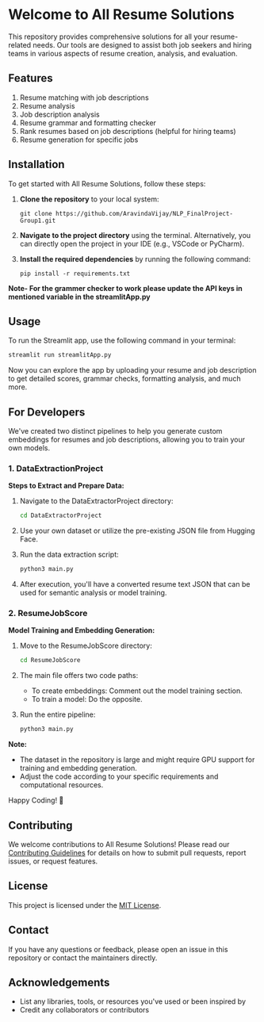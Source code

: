 # Welcome to All Resume Solutions

This repository provides comprehensive solutions for all your resume-related needs. Our tools are designed to assist both job seekers and hiring teams in various aspects of resume creation, analysis, and evaluation.

## Features

1. Resume matching with job descriptions
2. Resume analysis
3. Job description analysis
4. Resume grammar and formatting checker
5. Rank resumes based on job descriptions (helpful for hiring teams)
6. Resume generation for specific jobs

## Installation

To get started with All Resume Solutions, follow these steps:

1. **Clone the repository** to your local system:
   ```
   git clone https://github.com/AravindaVijay/NLP_FinalProject-Group1.git
   ```

2. **Navigate to the project directory** using the terminal. Alternatively, you can directly open the project in your IDE (e.g., VSCode or PyCharm).

3. **Install the required dependencies** by running the following command:
   ```
   pip install -r requirements.txt
   ```

**Note- For the grammer checker to work please update the API keys in mentioned variable in the streamlitApp.py**

## Usage

To run the Streamlit app, use the following command in your terminal:

```bash
streamlit run streamlitApp.py
```

Now you can explore the app by uploading your resume and job description to get detailed scores, grammar checks, formatting analysis, and much more.

## For Developers

We've created two distinct pipelines to help you generate custom embeddings for resumes and job descriptions, allowing you to train your own models.

### 1. DataExtractionProject

**Steps to Extract and Prepare Data:**

1. Navigate to the DataExtractorProject directory:
   ```bash
   cd DataExtractorProject
   ```

2. Use your own dataset or utilize the pre-existing JSON file from Hugging Face.

3. Run the data extraction script:
   ```bash
   python3 main.py
   ```

4. After execution, you'll have a converted resume text JSON that can be used for semantic analysis or model training.

### 2. ResumeJobScore

**Model Training and Embedding Generation:**

1. Move to the ResumeJobScore directory:
   ```bash
   cd ResumeJobScore
   ```

2. The main file offers two code paths:
   - To create embeddings: Comment out the model training section.
   - To train a model: Do the opposite.

3. Run the entire pipeline:
   ```bash
   python3 main.py
   ```

**Note:** 
- The dataset in the repository is large and might require GPU support for training and embedding generation.
- Adjust the code according to your specific requirements and computational resources.

Happy Coding! 🚀



## Contributing

We welcome contributions to All Resume Solutions! Please read our [Contributing Guidelines](CONTRIBUTING.md) for details on how to submit pull requests, report issues, or request features.

## License

This project is licensed under the [MIT License](LICENSE).

## Contact

If you have any questions or feedback, please open an issue in this repository or contact the maintainers directly.

## Acknowledgements

- List any libraries, tools, or resources you've used or been inspired by
- Credit any collaborators or contributors








